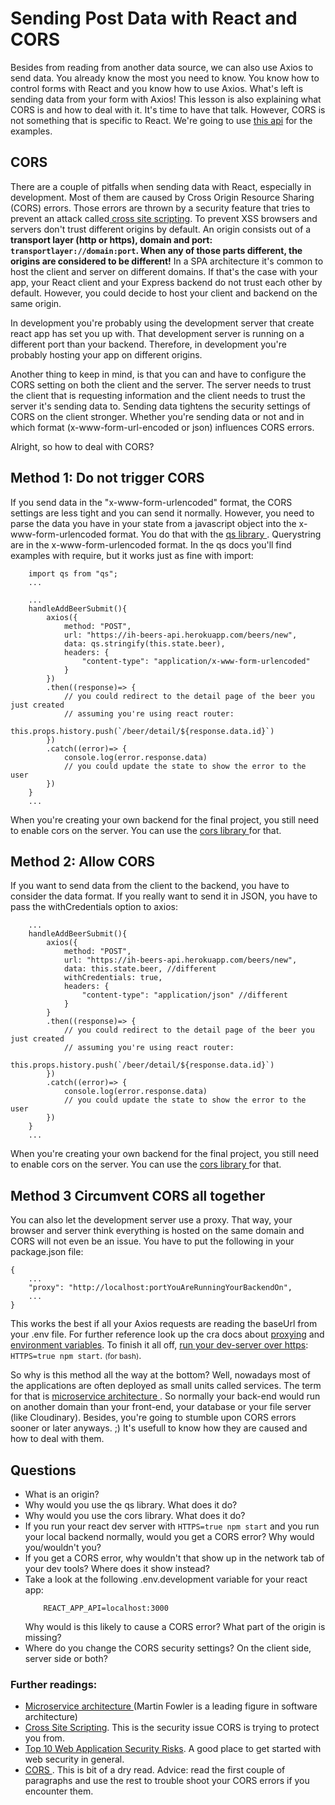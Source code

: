 
# Sending Post Data with React and CORS

Besides from reading from another data source, we can also use Axios to send data. You already know the most you need to know. You know how to control forms with React and you know how to use Axios. What's left is sending data from your form with Axios! This lesson is also explaining what CORS is and how to deal with it. It's time to have that talk. However, CORS is not something that is specific to React. We're going to use <a href="https://ih-beers-api.herokuapp.com/">this api</a> for the examples.

## CORS
There are a couple of pitfalls when sending data with React, especially in development. Most of them are caused by Cross Origin Resource Sharing (CORS) errors. Those errors are thrown by a security feature that tries to prevent an attack called<a href="https://owasp.org/www-project-top-ten/OWASP_Top_Ten_2017/Top_10-2017_A7-Cross-Site_Scripting_(XSS)"> cross site scripting</a>. To prevent XSS browsers and servers don't trust different origins by default. An origin consists out of a **transport layer (http or https), domain and port: `transportlayer://domain:port`. When any of those parts different, the origins are considered to be different!** In a SPA architecture it's common to host the client and server on different domains. If that's the case with your app, your React client and your Express backend do not trust each other by default. However, you could decide to host your client and backend on the same origin.

In development you're probably using the development server that create react app has set you up with. That development server is running on a different port than your backend. Therefore, in development you're probably hosting your app on different origins. 

Another thing to keep in mind, is that you can and have to configure the CORS setting on both the client and the server. The server needs to trust the client that is requesting information and the client needs to trust the server it's sending data to. Sending data tightens the security settings of CORS on the client stronger. Whether you're sending data or not and in which format (x-www-form-url-encoded or json) influences CORS errors. 

Alright, so how to deal with CORS?

## Method 1: Do not trigger CORS
If you send data in the "x-www-form-urlencoded" format, the CORS settings are less tight and you can send it normally. However, you need to parse the data you have in your state from a javascript object into the x-www-form-urlencoded format. You do that with the <a href="https://www.npmjs.com/package/qs"> qs library </a>. Querystring are in the  x-www-form-urlencoded format. In the qs docs you'll find examples with require, but it works just as fine with import:

```
    import qs from "qs";
    ...

    ...
    handleAddBeerSubmit(){
        axios({
            method: "POST",
            url: "https://ih-beers-api.herokuapp.com/beers/new",
            data: qs.stringify(this.state.beer),
            headers: {
                "content-type": "application/x-www-form-urlencoded"
            }
        })
        .then((response)=> {
            // you could redirect to the detail page of the beer you just created
            // assuming you're using react router:
            this.props.history.push(`/beer/detail/${response.data.id}`)
        })
        .catch((error)=> {
            console.log(error.response.data)
            // you could update the state to show the error to the user
        })
    }
    ...

```

When you're creating your own backend for the final project, you still need to enable cors on the server. You can use the <a href="https://www.npmjs.com/package/cors" />cors library </a> for that.

## Method 2: Allow CORS
If you want to send data from the client to the backend, you have to consider the data format. If you really want to send it in JSON, you have to pass the withCredentials option to axios: 

```
    ...
    handleAddBeerSubmit(){
        axios({
            method: "POST",
            url: "https://ih-beers-api.herokuapp.com/beers/new",
            data: this.state.beer, //different
            withCredentials: true,
            headers: {
                "content-type": "application/json" //different
            }
        }
        .then((response)=> {
            // you could redirect to the detail page of the beer you just created
            // assuming you're using react router:
            this.props.history.push(`/beer/detail/${response.data.id}`)
        })
        .catch((error)=> {
            console.log(error.response.data)
            // you could update the state to show the error to the user
        })
    }
    ...
```

When you're creating your own backend for the final project, you still need to enable cors on the server. You can use the <a href="https://www.npmjs.com/package/cors" />cors library </a> for that.

## Method 3 Circumvent CORS all together
You can also let the development server use a proxy. That way, your browser and server think everything is hosted on the same domain and CORS will not even be an issue. You have to put the following in your package.json file: 
```
{
    ...
    "proxy": "http://localhost:portYouAreRunningYourBackendOn",
    ...
}
```
This works the best if all your Axios requests are reading the baseUrl from your .env file. For further reference look up the cra docs about <a href="https://create-react-app.dev/docs/proxying-api-requests-in-development">proxying</a> and <a href="https://create-react-app.dev/docs/adding-custom-environment-variables"> environment variables</a>. To finish it all off, <a href="https://create-react-app.dev/docs/using-https-in-development/">run your dev-server over https</a>: `HTTPS=true npm start`. <small>(for bash)</small>.

So why is this method all the way at the bottom? Well, nowadays most of the applications are often deployed as small units called services. The term for that is <a href="https://martinfowler.com/articles/microservices.html"> microservice architecture </a>. So normally your back-end would run on another domain than your front-end, your database or your file server (like Cloudinary). Besides, you're going to stumble upon CORS errors sooner or later anyways. ;) It's usefull to know how they are caused and how to deal with them.

## **Questions**
* What is an origin?
* Why would you use the qs library. What does it do?
* Why would you use the cors library. What does it do?
* If you run your react dev server with `HTTPS=true npm start` and you run your local backend normally, would you get a CORS error? Why would you/wouldn't you?
* If you get a CORS error, why wouldn't that show up in the network tab of your dev tools? Where does it show instead?
* Take a look at the following .env.development variable for your react app: 
    ```
        REACT_APP_API=localhost:3000
    ```
    Why would is this likely to cause a CORS error? What part of the origin is missing?
* Where do you change the CORS security settings? On the client side, server side or both?

### Further readings:

* <a href="https://martinfowler.com/articles/microservices.html"> Microservice architecture </a> (Martin Fowler is a leading figure in software architecture)
* <a href="https://owasp.org/www-project-top-ten/OWASP_Top_Ten_2017/Top_10-2017_A7-Cross-Site_Scripting_(XSS)"> Cross Site Scripting</a>. This is the security issue CORS is trying to protect you from. 
* <a href="https://owasp.org/www-project-top-ten/">Top 10 Web Application Security Risks</a>. A good place to get started with web security in general.  
* <a href="https://developer.mozilla.org/nl/docs/Web/HTTP/CORS">CORS </a>. This is bit of a dry read. Advice: read the first couple of paragraphs and use the rest to trouble shoot your CORS errors if you encounter them.